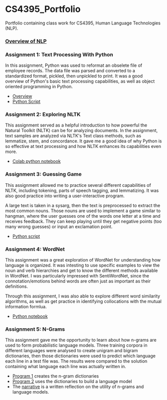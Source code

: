 # CS4395_Portfolio
Portfolio containing class work for CS4395, Human Language Technologies (NLP).

### [Overview of NLP](https://github.com/sba190007/CS4395_Portfolio/blob/33dbf8d2c17d6b8cbd3a62a044ea75d2353614e0/Overview_of_NLP.pdf) 


### Assignment 1: Text Processing With Python
In this assignment, Python was used to reformat an obselete file of employee records. The data file was parsed and converted to a standardized format, pickled, then unpickled to print. It was a good overview of Python's basic text processing capabilities, as well as object oriented programming in Python.

* [Overview](https://github.com/sba190007/CS4395_Portfolio/blob/33a6fcdb4ab6a7bad071452059c618cf556c54c1/Assignment1Overview.pdf)
* [Python Script](https://github.com/sba190007/CS4395_Portfolio/blob/74d995f1f2fa0be7d430b005a9359c9e656a7f17/Homework1_sba190007.py)

### Assignment 2: Exploring NLTK
This assignment served as a helpful introduction to how powerful the Natural Toolkit (NLTK) can be for analyzing documents. In the assignment, text samples are analyzed via NLTK's Text class methods, such as lemmatize, stem, and concordance. It gave me a good idea of why Python is so effective at text processing and how NLTK enhances its capabilities even more. 

* [Colab python notebook](https://github.com/sba190007/CS4395_Portfolio/blob/cc6f7f3119fb8291edfd6f6baf0c7f1024caa25e/CS4395Portfolio2_sba190007ipynb%20-%20Colaboratory.pdf)

### Assignment 3: Guessing Game
This assignment allowed me to practice several different capabilities
of NLTK, including tokening, parts of speech tagging, and lemmatizing.
It was also good practice into writing a user-interactive program. 

A large text is taken in a sysarg, then the text is preprocessed to
extract the most common nouns. Those nouns are used to implement a game similar to hangman, where the user guesses one of the words
one letter at a time and receives feedback. They can keep playing until they get negative points (too many wrong guesses) or input an
exclamation point. 

* [Python script](https://github.com/sba190007/CS4395_Portfolio/blob/a8bde45748fefafef19d0e2a3f4471de8ae7b98a/GuessingGame_sba190007.py)

### Assignment 4: WordNet
This assignment was a great exploration of WordNet for understanding how language is organized. It was intesting to use specific examples to view the noun and verb hierarchies and get to know the different methods available in WordNet. I was particularly impressed with SentiWordNet, since the connotation/emotions behind words are often just as important as their definitions. 

Through this assignment, I was also able to explore different word similarity algorithms, as well as get practice in identifying collocations with the mutual information formlua. 

* [Python notebook](https://github.com/sba190007/CS4395_Portfolio/blob/aa61f164c81372c077823537a2a64fb91a142698/WordNetPortfolioAssignment_sba190007.pdf)

### Assignment 5: N-Grams
This assignment gave me the opportunity to learn about how n-grams are used to form probabilistic language models. Three training corpora in different languages were analysed to create unigram and bigram dictionaries, then those dictionaries were used to predict which language each line in a test file was. The results were compared to the solution containing what language each line was actually written in. 

* [Program 1](https://github.com/sba190007/CS4395_Portfolio/blob/c01a1a8062f6cc0f029546bb0ba79311435a1514/NGrams_sba190007/Program1.py) creates the n-gram dictionaries
* [Program 2](https://github.com/sba190007/CS4395_Portfolio/blob/c01a1a8062f6cc0f029546bb0ba79311435a1514/NGrams_sba190007/Program2.py) uses the dictionaries to build a language model
* The [narrative](https://github.com/sba190007/CS4395_Portfolio/blob/c01a1a8062f6cc0f029546bb0ba79311435a1514/CS4395NGramsNarrative.pdf) is a written reflection on the utility of n-grams and language models.
